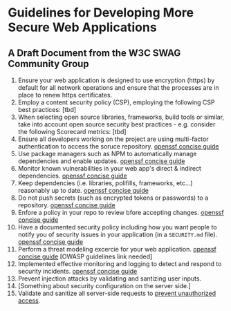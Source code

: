 # Guidelines for Developing More Secure Web Applications

## A Draft Document from the W3C SWAG Community Group

1. Ensure your web application is designed to use encryption (https) by default for all network operations and ensure that the processes are in place to renew https certificates.
2. Employ a content security policy (CSP), employing the following CSP best practices: [tbd]
3. When selecting open source libraries, frameworks, build tools or similar, take into account open source security best practices - e.g. consider the following Scorecard metrics: [tbd]
4. Ensure all developers working on the project are using multi-factor authentication to access the soruce repository. [openssf concise guide](https://best.openssf.org/Concise-Guide-for-Developing-More-Secure-Software)
5. Use package managers such as NPM to automatically manage dependencies and enable updates. [openssf concise guide](https://best.openssf.org/Concise-Guide-for-Developing-More-Secure-Software)
6. Monitor known vulnerabilities in your web app's direct & indirect dependencies. [openssf concise guide](https://best.openssf.org/Concise-Guide-for-Developing-More-Secure-Software)
7. Keep dependencies (i.e. libraries, polifills, frameworks, etc...) reasonably up to date. [openssf concise guide](https://best.openssf.org/Concise-Guide-for-Developing-More-Secure-Software)
8. Do not push secrets (such as encrypted tokens or passwords) to a repository. [openssf concise guide](https://best.openssf.org/Concise-Guide-for-Developing-More-Secure-Software)
9. Enfore a policy in your repo to review bfore accepting changes. [openssf concise guide](https://best.openssf.org/Concise-Guide-for-Developing-More-Secure-Software)
10. Have a documented security policy including how you want people to notify you of security issues in your application (in a `SECURITY.md` file). [openssf concise guide](https://best.openssf.org/Concise-Guide-for-Developing-More-Secure-Software)
11. Perform a threat modeling excercie for your web application. [openssf concise guide](https://best.openssf.org/Concise-Guide-for-Developing-More-Secure-Software) [OWASP guidelines link needed]
12. Implemented effective monitoring and logging to detect and respond to security incidents. [openssf concise guide](https://best.openssf.org/Concise-Guide-for-Developing-More-Secure-Software)
13. Prevent injection attacks by validating and santizing user inputs.
14. [Something about security configuration on the server side.]
15. Validate and sanitize all server-side requests to [prevent unauthorized access](https://cheatsheetseries.owasp.org/cheatsheets/Server_Side_Request_Forgery_Prevention_Cheat_Sheet.html).
